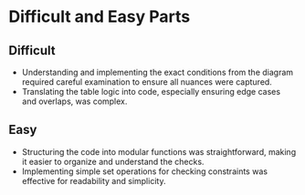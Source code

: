 # Difficult and Easy Parts

## Difficult

- Understanding and implementing the exact conditions from the diagram required careful examination to ensure all nuances were captured.
- Translating the table logic into code, especially ensuring edge cases and overlaps, was complex.

## Easy

- Structuring the code into modular functions was straightforward, making it easier to organize and understand the checks.
- Implementing simple set operations for checking constraints was effective for readability and simplicity.
